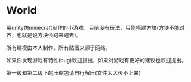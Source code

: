 # World
用unity仿minecraft制作的小游戏，目前没有玩法，只能搭建方块(方块不能对齐，也就是说方块会跑来跑去)。

所有建模由本人制作，所有贴图来源于网络。

如果你发现游戏有特性(bug)欢迎指出，如果对游戏有更好的建议也欢迎提出。

第一级和第二级下的压缩包请自行解压(文件太大传不上来)
